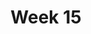 ---
title: Week 15
days:
  - date: 2022-11-27
    events:
      "**Lecture 36**{: .label .label-lec} Non-parametric Testing Alternatives":
  - date: 2022-11-29
    events:
      "**Lecture 37**{: .label .label-lec} Regression Modeling with a Categorical Exposure":
      "**Lab**{: .label .label-lab} Final Exam Review":
  - date: 2022-12-01
    events:
     "**Lecture 38**{: .label .label-lec} Final Exam Review":
     "**Data Project**{: .label .label-proj} Data Skills Demonstration Part III (Due 5:00 PM PST)":
---